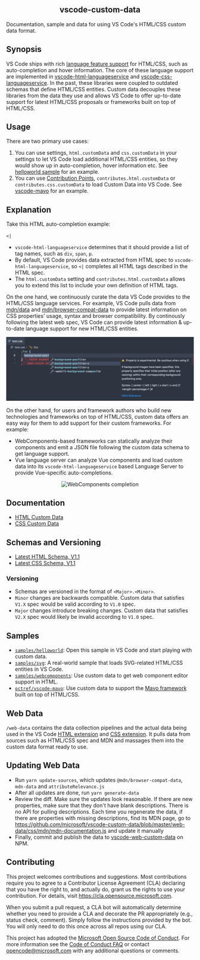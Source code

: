 <p>
  <h2 align="center">vscode-custom-data</h2>
  Documentation, sample and data for using VS Code's HTML/CSS custom data format.
</p>

## Synopsis

VS Code ships with rich [language feature support](https://code.visualstudio.com/api/language-extensions/programmatic-language-features) for HTML/CSS, such as auto-completion and hover information. The core of these language support are implemented in [vscode-html-languageservice](https://github.com/microsoft/vscode-html-languageservice) and [vscode-css-languageservice](https://github.com/microsoft/vscode-css-languageservice). In the past, these libraries were coupled to outdated schemas that define HTML/CSS entities. Custom data decouples these libraries from the data they use and allows VS Code to offer up-to-date support for latest HTML/CSS proposals or frameworks built on top of HTML/CSS.

## Usage

There are two primary use cases:

1. You can use settings, `html.customData` and `css.customData` in your settings to let VS Code load additional HTML/CSS entities, so they would show up in auto-completion, hover information etc. See [helloworld sample](./samples/helloworld) for an example.
2. You can use [Contribution Points](https://code.visualstudio.com/api/references/contribution-points), `contributes.html.customData` or `contributes.css.customData` to load Custom Data into VS Code. See [vscode-mavo](https://github.com/octref/vscode-mavo) for an example.

## Explanation

Take this HTML auto-completion example:

`<|`

- `vscode-html-languageservice` determines that it should provide a list of tag names, such as `div`, `span`, `p`.
- By default, VS Code provides data extracted from HTML spec to `vscode-html-languageservice`, so `<|` completes all HTML tags described in the HTML spec.
- The `html.customData` setting and `contributes.html.customData` allows you to extend this list to include your own definition of HTML tags.

On the one hand, we continuously curate the data VS Code provides to the HTML/CSS language services. For example, VS Code pulls data from [mdn/data](https://github.com/mdn/data) and [mdn/browser-compat-data](https://github.com/mdn/browser-compat-data) to provide latest information on CSS properties' usage, syntax and browser compatibility. By continously following the latest web spec, VS Code can provide latest information & up-to-date language support for new HTML/CSS entities.

<div align="center">
  <img alt="CSS completion" src="./media/css-completion.png" width="680px">
</div>
<p></p>

On the other hand, for users and framework authors who build new technologies and frameworks on top of HTML/CSS, custom data offers an easy way for them to add support for their custom frameworks. For example:
- WebComponents-based frameworks can statically analyze their components and emit a JSON file following the custom data schema to get language support.
- Vue language server can analyze Vue components and load custom data into its `vscode-html-languageservice` based Language Server to provide Vue-specific auto-completions.

<div align="center">
  <img alt="WebComponents completion" src="./samples/webcomponents/demo.gif" width="680px">
</div>

## Documentation

- [HTML Custom Data](https://github.com/microsoft/vscode-html-languageservice/blob/master/docs/customData.md)
- [CSS Custom Data](https://github.com/microsoft/vscode-css-languageservice/blob/master/docs/customData.md)

## Schemas and Versioning

- [Latest HTML Schema, V1.1](https://github.com/microsoft/vscode-html-languageservice/blob/master/docs/customData.schema.json)
- [Latest CSS Schema, V1.1](https://github.com/microsoft/vscode-CSS-languageservice/blob/master/docs/customData.schema.json)

### Versioning

- Schemas are versioned in the format of `<Major>.<Minor>`.
- `Minor` changes are backwards compatible. Custom data that satisfies `V1.X` spec would be valid according to `V1.0` spec.
- `Major` changes introduce breaking changes. Custom data that satisfies `V2.X` spec would likely be invalid according to `V1.0` spec.

## Samples

- [`samples/helloworld`](./samples/helloworld): Open this sample in VS Code and start playing with custom data.
- [`samples/svg`](./samples/svg): A real-world sample that loads SVG-related HTML/CSS entities in VS Code.
- [`samples/webcomponents`](./samples/webcomponents): Use custom data to get web component editor support in HTML.
- [`octref/vscode-mavo`](https://github.com/octref/vscode-mavo): Use custom data to support the [Mavo framework](https://mavo.io) built on top of HTML/CSS.

## Web Data

`/web-data` contains the data collection pipelines and the actual data being used in the VS Code [HTML extension](https://github.com/microsoft/vscode/tree/master/extensions/html-language-features) and [CSS extension](https://github.com/microsoft/vscode/tree/master/extensions/css-language-features). It pulls data from sources such as HTML/CSS spec and MDN and massages them into the custom data format ready to use.

## Updating Web Data

- Run `yarn update-sources`, which updates `@mdn/browser-compat-data`, `mdn-data` and `attributeRelevance.js`
- After all updates are done, run `yarn generate-data`
- Review the diff. Make sure the updates look reasonable. If there are new properties, make sure that they don't have blank descriptions. There is no API for pulling descriptions. Each time you regenerate the data, if there are properties with missing descriptions, find its MDN page, go to https://github.com/microsoft/vscode-custom-data/blob/master/web-data/css/mdn/mdn-documentation.js and update it manually
- Finally, commit and publish the data to [vscode-web-custom-data](https://www.npmjs.com/package/vscode-web-custom-data) on NPM. 

## Contributing

This project welcomes contributions and suggestions.  Most contributions require you to agree to a
Contributor License Agreement (CLA) declaring that you have the right to, and actually do, grant us
the rights to use your contribution. For details, visit https://cla.opensource.microsoft.com.

When you submit a pull request, a CLA bot will automatically determine whether you need to provide
a CLA and decorate the PR appropriately (e.g., status check, comment). Simply follow the instructions
provided by the bot. You will only need to do this once across all repos using our CLA.

This project has adopted the [Microsoft Open Source Code of Conduct](https://opensource.microsoft.com/codeofconduct/).
For more information see the [Code of Conduct FAQ](https://opensource.microsoft.com/codeofconduct/faq/) or
contact [opencode@microsoft.com](mailto:opencode@microsoft.com) with any additional questions or comments.
